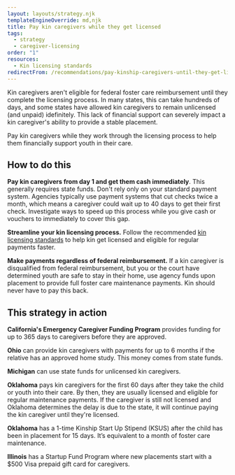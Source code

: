 ```yaml
---
layout: layouts/strategy.njk
templateEngineOverride: md,njk
title: Pay kin caregivers while they get licensed
tags:
  - strategy
  - caregiver-licensing
order: "1"
resources:
  - Kin licensing standards
redirectFrom: /recommendations/pay-kinship-caregivers-until-they-get-licensed/
---
```

Kin caregivers aren't eligible for federal foster care reimbursement until they complete the licensing process. In many states, this can take hundreds of days, and some states have allowed kin caregivers to remain unlicensed (and unpaid) idefinitely. This lack of financial support can severely impact a kin caregiver's ability to provide a stable placement.

Pay kin caregivers while they work through the licensing process to help them financially support youth in their care. 

## How to do this

**Pay kin caregivers from day 1 and get them cash immediately**. This generally requires state funds. Don't rely only on your standard payment system. Agencies typically use payment systems that cut checks twice a month, which means a caregiver could wait up to 40 days to get their first check. Investigate ways to speed up this process while you give cash or vouchers to immediately to cover this gap.

**Streamline your kin licensing process.** Follow the recommended [kin licensing standards](https://www.grandfamilies.org/Portals/0/Kin-Specific_Foster_Home_Approval_Standards_2025.pdf) to help kin get licensed and eligible for regular payments faster.

**Make payments regardless of federal reimbursement.** If a kin caregiver is disqualified from federal reimbursement, but you or the court have determined youth are safe to stay in their home, use agency funds upon placement to provide full foster care maintenance payments. Kin should never have to pay this back.

## This strategy in action

**California's Emergency Caregiver Funding Program** provides funding for up to 365 days to caregivers before they are approved.

**Ohio** can provide kin caregivers with payments for up to 6 months if the relative has an approved home study. This money comes from state funds.

**Michigan** can use state funds for unlicensed kin caregivers.

**Oklahoma** pays kin caregivers for the first 60 days after they take the child or youth into their care. By then, they are usually licensed and eligible for regular maintenance payments. If the caregiver is still not licensed and Oklahoma determines the delay is due to the state, it will continue paying the kin caregiver until they're licensed.

**Oklahoma** has a 1-time Kinship Start Up Stipend (KSUS) after the child has been in placement for 15 days. It’s equivalent to a month of foster care maintenance.

**Illinois** has a Startup Fund Program where new placements start with a $500 Visa prepaid gift card for caregivers.
